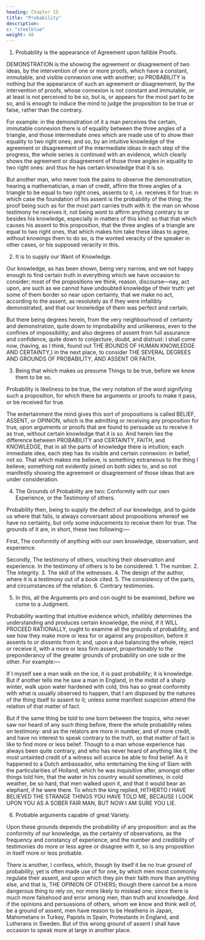 ```yaml
---
heading: Chapter 15
title: "Probability"
description: 
c: "steelblue"
weight: 48
---
```




1. Probability is the appearance of Agreement upon fallible Proofs.

DEMONSTRATION is the showing the agreement or disagreement of two ideas, by the intervention of one or more proofs, which have a constant, immutable, and visible connexion one with another; so PROBABILITY is nothing but the appearance of such an agreement or disagreement, by the intervention of proofs, whose connexion is not constant and immutable, or at least is not perceived to be so, but is, or appears for the most part to be so, and is enough to induce the mind to judge the proposition to be true or false, rather than the contrary. 

For example: in the demonstration of it a man perceives the certain, immutable connexion there is of equality between the three angles of a triangle, and those intermediate ones which are made use of to show their equality to two right ones; and so, by an intuitive knowledge of the agreement or disagreement of the intermediate ideas in each step of the progress, the whole series is continued with an evidence, which clearly shows the agreement or disagreement of those three angles in equality to two right ones: and thus he has certain knowledge that it is so.

But another man, who never took the pains to observe the demonstration, hearing a mathematician, a man of credit, affirm the three angles of a triangle to be equal to two right ones, assents to it, i.e. receives it for true: in which case the foundation of his assent is the probability of the thing; the proof being such as for the most part carries truth with it: the man on whose testimony he receives it, not being wont to affirm anything contrary to or besides his knowledge, especially in matters of this kind: so that that which causes his assent to this proposition, that the three angles of a triangle are equal to two right ones, that which makes him take these ideas to agree, without knowings them to do so, is the wonted veracity of the speaker in other cases, or his supposed veracity in this.


2. It is to supply our Want of Knowledge.

Our knowledge, as has been shown, being very narrow, and we not happy enough to find certain truth in everything which we have occasion to consider; most of the propositions we think, reason, discourse—nay, act upon, are such as we cannot have undoubted knowledge of their truth: yet some of them border so near upon certainty, that we make no act, according to the assent, as resolutely as if they were infallibly demonstrated, and that our knowledge of them was perfect and certain. 

But there being degrees herein, from the very neighbourhood of certainty and demonstration, quite down to improbability and unlikeness, even to the confines of impossibility; and also degrees of assent from full assurance and confidence, quite down to conjecture, doubt, and distrust: I shall come now, (having, as I think, found out THE BOUNDS OF HUMAN KNOWLEDGE AND CERTAINTY,) in the next place, to consider THE SEVERAL DEGREES AND GROUNDS OF PROBABILITY, AND ASSENT OR FAITH.


3. Being that which makes us presume Things to be true, before we know them to be so.

Probability is likeliness to be true, the very notation of the word signifying such a proposition, for which there be arguments or proofs to make it pass, or be received for true.

The entertainment the mind gives this sort of propositions is called BELIEF, ASSENT, or OPINION, which is the admitting or receiving any proposition for true, upon arguments or proofs that are found to persuade us to receive it as true, without certain knowledge that it is so. And herein lies the difference between PROBABILITY and CERTAINTY, FAITH, and KNOWLEDGE, that in all the parts of knowledge there is intuition; each immediate idea, each step has its visible and certain connexion: in belief, not so. That which makes me believe, is something extraneous to the thing I believe; something not evidently joined on both sides to, and so not manifestly showing the agreement or disagreement of those ideas that are under consideration.


4. The Grounds of Probability are two: Conformity with our own Experience, or the Testimony of others.

Probability then, being to supply the defect of our knowledge, and to guide us where that fails, is always conversant about propositions whereof we have no certainty, but only some inducements to receive them for true. The grounds of it are, in short, these two following:—

First, The conformity of anything with our own knowledge, observation, and experience.

Secondly, The testimony of others, vouching their observation and experience. In the testimony of others is to be considered: 1. The number. 2. The integrity. 3. The skill of the witnesses. 4. The design of the author, where it is a testimony out of a book cited. 5. The consistency of the parts, and circumstances of the relation. 6. Contrary testimonies.


5. In this, all the Arguments pro and con ought to be examined, before we come to a Judgment.

Probability wanting that intuitive evidence which, infallibly determines the understanding and produces certain knowledge, the mind, if it WILL PROCEED RATIONALLY, ought to examine all the grounds of probability, and see how they make more or less for or against any proposition, before it assents to or dissents from it; and, upon a due balancing the whole, reject or receive it, with a more or less firm assent, proportionably to the preponderancy of the greater grounds of probability on one side or the other. For example:—

If I myself see a man walk on the ice, it is past probability; it is knowledge. But if another tells me he saw a man in England, in the midst of a sharp winter, walk upon water hardened with cold, this has so great conformity with what is usually observed to happen, that I am disposed by the natures of the thing itself to assent to it; unless some manifest suspicion attend the relation of that matter of fact. 

But if the same thing be told to one born between the tropics, who never saw nor heard of any such thing before, there the whole probability relies on testimony: and as the relators are more in number, and of more credit, and have no interest to speak contrary to the truth, so that matter of fact is like to find more or less belief. Though to a man whose experience has always been quite contrary, and who has never heard of anything like it, the most untainted credit of a witness will scarce be able to find belief. As it happened to a Dutch ambassador, who entertaining the king of Siam with the particularities of Holland, which he was inquisitive after, amongst other things told him, that the water in his country would sometimes, in cold weather, be so hard, that men walked upon it, and that it would bear an elephant, if he were there. To which the king replied, HITHERTO I HAVE BELIEVED THE STRANGE THINGS YOU HAVE TOLD ME, BECAUSE I LOOK UPON YOU AS A SOBER FAIR MAN, BUT NOW I AM SURE YOU LIE.


6. Probable arguments capable of great Variety.

Upon these grounds depends the probability of any proposition: and as the conformity of our knowledge, as the certainty of observations, as the frequency and constancy of experience, and the number and credibility of testimonies do more or less agree or disagree with it, so is any proposition in itself more or less probable. 

There is another, I confess, which, though by itself it be no true ground of probability, yet is often made use of for one, by which men most commonly regulate their assent, and upon which they pin their faith more than anything else, and that is, THE OPINION OF OTHERS; though there cannot be a more dangerous thing to rely on, nor more likely to mislead one; since there is much more falsehood and error among men, than truth and knowledge. And if the opinions and persuasions of others, whom we know and think well of, be a ground of assent, men have reason to be Heathens in Japan, Mahometans in Turkey, Papists in Spain, Protestants in England, and Lutherans in Sweden. But of this wrong ground of assent I shall have occasion to speak more at large in another place.

